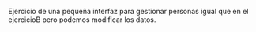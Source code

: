 Ejercicio de una pequeña interfaz para gestionar personas igual que en el ejercicioB pero podemos modificar los datos.